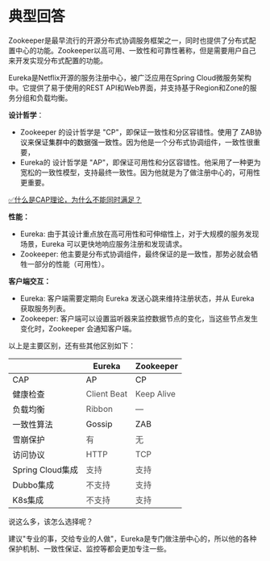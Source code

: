 # 典型回答


Zookeeper是最早流行的开源分布式协调服务框架之一，同时也提供了分布式配置中心的功能。Zookeeper以高可用、一致性和可靠性著称，但是需要用户自己来开发实现分布式配置的功能。



Eureka是Netflix开源的服务注册中心，被广泛应用在Spring Cloud微服务架构中。它提供了易于使用的REST API和Web界面，并支持基于Region和Zone的服务分组和负载均衡。



**设计哲学**：

+ Zookeeper 的设计哲学是 "CP"，即保证一致性和分区容错性。<font style="color:rgb(13, 13, 13);">使用了 ZAB协议来保证集群中的数据强一致性。</font>因为他是一个分布式协调组件，一致性很重要，
+ Eureka的 设计哲学是 "AP"，即保证可用性和分区容错性。他采用了一种更为宽松的一致性模型，支持最终一致性。因为他就是为了做注册中心的，可用性更重要。



[✅什么是CAP理论，为什么不能同时满足？](https://www.yuque.com/hollis666/qyhor6/avwops)



**性能：**

+ Eureka: 由于其设计重点放在高可用性和可伸缩性上，对于大规模的服务发现场景，Eureka 可以更快地响应服务注册和发现请求。
+ Zookeeper: 他主要是分布式协调组件，最终保证的是一致性，那势必就会牺牲一部分的性能（可用性）。



**客户端交互：**

+ Eureka: 客户端需要定期向 Eureka 发送心跳来维持注册状态，并从 Eureka 获取服务列表。
+ Zookeeper: 客户端可以设置监听器来监控数据节点的变化，当这些节点发生变化时，Zookeeper 会通知客户端。



以上是主要区别，还有些其他区别如下：

| | Eureka	 | Zookeeper |
| --- | --- | --- |
| CAP | AP | CP |
| 健康检查 | <font style="color:rgb(79, 79, 79);">Client Beat</font> | <font style="color:rgb(79, 79, 79);">Keep Alive</font> |
| 负载均衡 | <font style="color:rgb(79, 79, 79);">Ribbon</font> | <font style="color:rgb(79, 79, 79);">—</font> |
| 一致性算法 | Gossip | ZAB |
| 雪崩保护 | <font style="color:rgb(79, 79, 79);">有</font> | <font style="color:rgb(79, 79, 79);">无</font> |
| 访问协议 | <font style="color:rgb(79, 79, 79);">HTTP</font> | <font style="color:rgb(79, 79, 79);">TCP</font> |
| Spring Cloud集成 | <font style="color:rgb(79, 79, 79);">支持</font> | <font style="color:rgb(79, 79, 79);">支持</font> |
| Dubbo集成 | <font style="color:rgb(79, 79, 79);">不支持</font> | <font style="color:rgb(79, 79, 79);">支持</font> |
| K8s集成 | <font style="color:rgb(79, 79, 79);">不支持</font> | <font style="color:rgb(79, 79, 79);">支持</font> |




说这么多，该怎么选择呢？



建议"专业的事，交给专业的人做"，Eureka是专门做注册中心的，所以他的各种保护机制、一致性保证、监控等都会更加专注一些。

